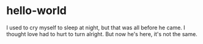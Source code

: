 # hello-world


I used to cry myself to sleep at night, but that was all before he came. 
I thought love had to hurt to turn alright. But now he's here, it's not the same.
